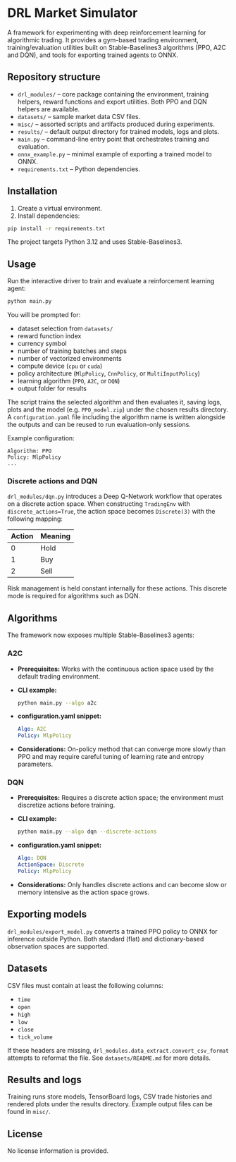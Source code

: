 # DRL Market Simulator

A framework for experimenting with deep reinforcement learning for algorithmic trading. It provides a gym-based trading environment, training/evaluation utilities built on Stable-Baselines3 algorithms (PPO, A2C and DQN), and tools for exporting trained agents to ONNX.

## Repository structure

- `drl_modules/` – core package containing the environment, training helpers, reward functions and export utilities. Both PPO and DQN helpers are available.
- `datasets/` – sample market data CSV files.
- `misc/` – assorted scripts and artifacts produced during experiments.
- `results/` – default output directory for trained models, logs and plots.
- `main.py` – command-line entry point that orchestrates training and evaluation.
- `onnx_example.py` – minimal example of exporting a trained model to ONNX.
- `requirements.txt` – Python dependencies.

## Installation

1. Create a virtual environment.
2. Install dependencies:

```bash
pip install -r requirements.txt
```

The project targets Python 3.12 and uses Stable-Baselines3.

## Usage

Run the interactive driver to train and evaluate a reinforcement learning agent:

```bash
python main.py
```

You will be prompted for:

- dataset selection from `datasets/`
- reward function index
- currency symbol
- number of training batches and steps
- number of vectorized environments
- compute device (`cpu` or `cuda`)
- policy architecture (`MlpPolicy`, `CnnPolicy`, or `MultiInputPolicy`)
- learning algorithm (`PPO`, `A2C`, or `DQN`)
- output folder for results

The script trains the selected algorithm and then evaluates it, saving logs, plots and the model (e.g. `PPO_model.zip`) under the chosen results directory. A `configuration.yaml` file including the algorithm name is written alongside the outputs and can be reused to run evaluation-only sessions.

Example configuration:

```
Algorithm: PPO
Policy: MlpPolicy
...
```

### Discrete actions and DQN

`drl_modules/dqn.py` introduces a Deep Q-Network workflow that operates on a discrete action space. When constructing `TradingEnv` with `discrete_actions=True`, the action space becomes `Discrete(3)` with the following mapping:

| Action | Meaning |
|--------|---------|
| 0      | Hold    |
| 1      | Buy     |
| 2      | Sell    |

Risk management is held constant internally for these actions. This discrete mode is required for algorithms such as DQN.

## Algorithms

The framework now exposes multiple Stable-Baselines3 agents:

### A2C

- **Prerequisites:** Works with the continuous action space used by the default trading environment.
- **CLI example:**

  ```bash
  python main.py --algo a2c
  ```

- **configuration.yaml snippet:**

  ```yaml
  Algo: A2C
  Policy: MlpPolicy
  ```

- **Considerations:** On-policy method that can converge more slowly than PPO and may require careful tuning of learning rate and entropy parameters.

### DQN

- **Prerequisites:** Requires a discrete action space; the environment must discretize actions before training.
- **CLI example:**

  ```bash
  python main.py --algo dqn --discrete-actions
  ```

- **configuration.yaml snippet:**

  ```yaml
  Algo: DQN
  ActionSpace: Discrete
  Policy: MlpPolicy
  ```

- **Considerations:** Only handles discrete actions and can become slow or memory intensive as the action space grows.

## Exporting models

`drl_modules/export_model.py` converts a trained PPO policy to ONNX for inference outside Python. Both standard (flat) and dictionary-based observation spaces are supported.

## Datasets

CSV files must contain at least the following columns:

- `time`
- `open`
- `high`
- `low`
- `close`
- `tick_volume`

If these headers are missing, `drl_modules.data_extract.convert_csv_format` attempts to reformat the file. See `datasets/README.md` for more details.

## Results and logs

Training runs store models, TensorBoard logs, CSV trade histories and rendered plots under the results directory. Example output files can be found in `misc/`.

## License

No license information is provided.
